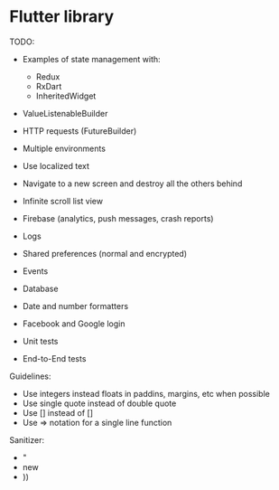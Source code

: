 # Flutter library

TODO:
* Examples of state management with:
    - Redux
    - RxDart
    - InheritedWidget

* ValueListenableBuilder
* HTTP requests (FutureBuilder)
* Multiple environments
* Use localized text
* Navigate to a new screen and destroy all the others behind
* Infinite scroll list view
* Firebase (analytics, push messages, crash reports)
* Logs
* Shared preferences (normal and encrypted)
* Events
* Database
* Date and number formatters
* Facebook and Google login
* Unit tests
* End-to-End tests

Guidelines:
* Use integers instead floats in paddins, margins, etc when possible
* Use single quote instead of double quote
* Use [] instead of <Widget>[]
* Use => notation for a single line function

Sanitizer:
* "
* new
* ))